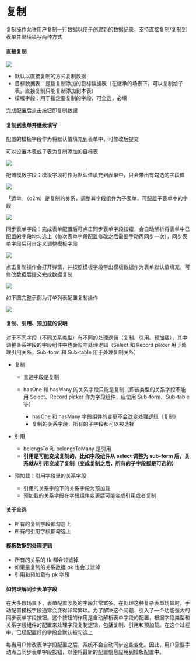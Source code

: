 # 复制

复制操作允许用户复制一行数据以便于创建新的数据记录，支持直接复制/复制到表单并继续填写两种方式

#### 直接复制

![](https://static-docs.nocobase.com/2c0ac5d1a539de4b72b49b7d966d8c09.png)

- 默认以直接复制的方式复制数据
- 目标数据表：是指复制添加的目标数据表（在继承的场景下，可以复制给子表，直接复制只能复制添加到本表）
- 模版字段：用于指定要复制的字段，可全选，必填

完成配置后点击按钮即复制数据

#### 复制到表单并继续填写

配置的模板字段作为将默认值填充到表单中，可修改后提交

可以设置本表或子表为复制添加的目标表

![](https://static-docs.nocobase.com/a072aa572fd0a0fe643eadf95471da2a.png)

配置模板字段：模板字段将作为默认值填充到表单中，只会带出有勾选的字段值

![](https://static-docs.nocobase.com/8032fa2025180ade275da55b97774b4d.png)

「运单」（o2m）是复制的关系，调整其字段组件为子表单，可配置子表单中的字段

![](https://static-docs.nocobase.com/b13c9287bae8601646727a2e78b81be7.png)

同步表单字段：完成表单配置后可点击同步表单字段按钮，会自动解析将表单中已配置的字段均勾选上（每次表单字段配置修改之后需要手动再同步一次），同步表单字段后可自定义调整模板字段

![](https://static-docs.nocobase.com/156b6d8d741521e63d12e49092414d58.png)

点击复制操作会打开弹窗，并按照模板字段带出模板数据作为表单默认值填充，可修改数据后提交完成数据复制

![](https://static-docs.nocobase.com/1c0a0ae0c59971f48b2282a68831d44b.png)

如下图完整示例为订单列表配置复制操作

![](https://static-docs.nocobase.com/fa8a89abf0ba136df04b6d0d838eae4e.gif)

#### 复制、引用、预加载的说明

对于不同字段（不同关系类型）有不同的处理逻辑（复制、引用、预加载），其中调整关系字段的字段组件中也会影响处理逻辑（Select 和 Record pikcer 用于处理引用关系，Sub-form 和 Sub-table 用于处理复制关系）

- 复制

  - 普通字段是复制
  - hasOne 和 hasMany 的关系字段只能是复制（即该类型的关系字段不能用 Select、Record picker 作为字段组件，应使用 Sub-form、Sub-table 等）

    - hasOne 和 hasMany 字段组件的变更不会改变处理逻辑（复制）
    - 复制的关系字段，所有的子字段都可以被选择

- 引用

  - belongsTo 和 belongsToMany 是引用
  - <strong>引用是可能变成复制的，比如字段组件从 select 调整为 sub-form 后，关系就从引用变成了复制（变成复制之后，所有的子字段都是可选的）</strong>

- 预加载：引用字段里的关系字段

  - 引用的关系字段下的关系字段为预加载
  - 预加载的关系字段在字段组件变更后可能变成引用或者复制

#### 关于全选

- 所有的复制字段都勾选上
- 所有的引用字段都勾选上

#### 模板数据的处理逻辑

- 所有的关系的 fk 都会过滤掉
- 如果是复制的关系数据 pk 也会过滤掉
- 引用和预加载有 pk 字段

#### 如何理解同步表单字段

在大多数场景下，表单配置涉及的字段非常繁多。在处理这种复杂表单场景时，手动配置模板字段通常会变得非常繁琐。为了解决这个问题，引入了一个功能强大的同步表单字段按钮。这个按钮的作用是自动解析表单字段的配置，根据字段类型和关系字段组件的配置来处理字段复制逻辑，包括复制、引用和预加载。在这个过程中，已经配置好的字段会默认被勾选上

每当用户修改表单字段配置之后，系统不会自动同步这些变化。因此，用户需要手动点击同步表单字段按钮，以便将最新的配置信息应用到模板配置中。
